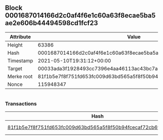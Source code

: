 ## Block 0001687014166d2c0af4f6e1c60a63f8ecae5ba5ae2e606b44494598cd1fcf23

Attribute | Value
--- | ---
Height | 63386
Hash | 0001687014166d2c0af4f6e1c60a63f8ecae5ba5ae2e606b44494598cd1fcf23
Timestamp | 2021-05-10T19:31:12+00:00
Target | 00033ada3f1928493cc7396e4aa46113ac43bc7ac52aab5d08e3934913716f64
Merke root | 81f1b5e7f8f751fd653fc009d63bd565a5f8f50b94fcecaf72cb6fe77f54008f
Nonce | 115948347

```

```

### Transactions

Hash | Amount
--- | ---
[81f1b5e7f8f751fd653fc009d63bd565a5f8f50b94fcecaf72cb6fe77f54008f](81f1b5e7f8f751fd653fc009d63bd565a5f8f50b94fcecaf72cb6fe77f54008f.md) | 10.00000000 SKEPTI 
